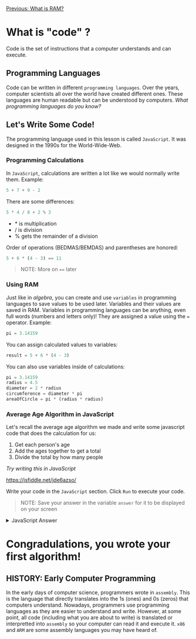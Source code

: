 [Previous: What is RAM?](../Lesson-2-RAM/README.md)

# What is "code" ?

Code is the set of instructions that a computer understands and can execute.

## Programming Languages

Code can be written in different `programming languages`. Over the years, computer scientists all over the world have created different ones. These languages are human readable but can be understood by computers. *What programming languages do you know?*

## Let's Write Some Code!

The programming language used in this lesson is called `JavaScript`. It was designed in the 1990s for the World-Wide-Web.

### Programming Calculations

In `JavaScript`, calculations are written a lot like we would normally write them. Example:

```javascript
5 + 7 + 9 - 2
```

There are some differences:

```javascript
5 * 4 / 8 + 2 % 3
```

- \* is multiplication
- / is division
- % gets the remainder of a division

Order of operations (BEDMAS/BEMDAS) and parentheses are honored:

```javascript
5 + 6 * (4 - 3) == 11
```

> NOTE: More on `==` later

### Using RAM

Just like in *algebra*, you can create and use `variables` in programming languages to save values to be used later. Variables and their values are saved in RAM. Variables in programming languages can be anything, even full words (numbers and letters only)! They are assigned a value using the `=` operator. Example:

```javascript
pi = 3.14159
```

You can assign calculated values to variables:

```javascript
result = 5 + 6 * (4 - 3)
```

You can also use variables inside of calculations:

```javascript
pi = 3.14159
radius = 4.5
diameter = 2 * radius
circumference = diameter * pi
areaOfCircle = pi * (radius * radius)
```

### Average Age Algorithm in JavaScript

Let's recall the average age algorithm we made and write some javascript code that does the calculation for us:
1. Get each person's age
2. Add the ages together to get a total
3. Divide the total by how many people

*Try writing this in JavaScript*

https://jsfiddle.net/jde6azso/

Write your code in the `JavaScript` section. Click `Run` to execute your code.

> NOTE: Save your answer in the variable `answer` for it to be displayed on your screen

<details>
<summary>JavaScript Answer</summary>

```javascript
theQueensAge = 94
alliesAge = 19
natesAge = 22
elonMusksAge = 49

total = theQueensAge + alliesAge + natesAge + elonMusksAge
average = total / 4
answer = average
```
</details>

# Congradulations, you wrote your first algorithm!

## HISTORY: Early Computer Programming
 In the early days of computer science, programmers wrote in `assembly`. This is the language that directly translates into the 1s (ones) and 0s (zeros) that computers understand. Nowadays, programmers use programming languages as they are easier to understand and write. However, at some point, all code (including what you are about to write) is translated or interpretted into `assembly` so your computer can read it and execute it. `x86` and `ARM` are some assembly languages you may have heard of.


